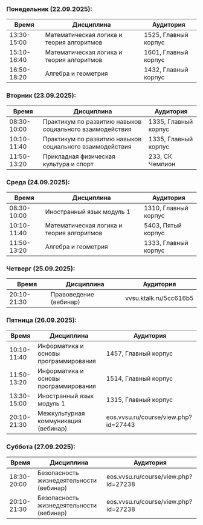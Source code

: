 ### Понедельник (22.09.2025):

| Время       | Дисциплина                               | Аудитория             |
|-------------|------------------------------------------|-----------------------|
| 13:30-15:00 | Математическая логика и теория алгоритмов| 1525, Главный корпус  |
| 15:10-16:40 | Математическая логика и теория алгоритмов| 1601, Главный корпус  |
| 16:50-18:20 | Алгебра и геометрия                      | 1432, Главный корпус  |

### Вторник (23.09.2025):

| Время       | Дисциплина                                                          | Аудитория             |
|-------------|---------------------------------------------------------------------|-----------------------|
| 08:30-10:00 | Практикум по развитию навыков социального взаимодействия            | 1335, Главный корпус  |
| 10:10-11:40 | Практикум по развитию навыков социального взаимодействия            | 1335, Главный корпус  |
| 11:50-13:20 | Прикладная физическая культура и спорт                              | 233, СК Чемпион       |

### Среда (24.09.2025):

| Время       | Дисциплина                               | Аудитория             |
|-------------|------------------------------------------|-----------------------|
| 08:30-10:00 | Иностранный язык модуль 1                | 1310, Главный корпус  |
| 10:10-11:40 | Математическая логика и теория алгоритмов| 5403, Пятый корпус    |
| 11:50-13:20 | Алгебра и геометрия                      | 1333, Главный корпус  |

### Четверг (25.09.2025):

| Время       | Дисциплина                               | Аудитория             |
|-------------|------------------------------------------|-----------------------|
| 20:10-21:30 | Правоведение (вебинар)                   | vvsu.ktalk.ru/5cc616b5 |

### Пятница (26.09.2025):

| Время       | Дисциплина                               | Аудитория                           |
|-------------|------------------------------------------|-------------------------------------|
| 10:10-11:40 | Информатика и основы программирования    | 1457, Главный корпус                |
| 11:50-13:20 | Информатика и основы программирования    | 1514, Главный корпус                |
| 13:30-15:00 | Иностранный язык модуль 1                | 1315, Главный корпус                |
| 20:10-21:30 | Межкультурная коммуникация (вебинар)     | eos.vvsu.ru/course/view.php?id=27443 |

### Суббота (27.09.2025):

| Время       | Дисциплина                               | Аудитория                           |
|-------------|------------------------------------------|-------------------------------------|
| 18:30-20:00 | Безопасность жизнедеятельности (вебинар) | eos.vvsu.ru/course/view.php?id=27238 |
| 20:10-21:30 | Безопасность жизнедеятельности (вебинар) | eos.vvsu.ru/course/view.php?id=27238 |